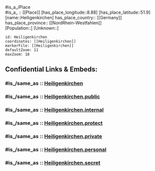 ﻿---
confidential: public
isDeleted: false
location:
- 51.9
- 8.88
mapmarker: city
mapzoom:
- 7
- 12
SpocWebEntityId: 30843
tags:
- geo/City
type: City
---

#is_a_/Place  
#is_a_ :: [[Place]] 
[has_place_longitude::8.88] 
[has_place_latitude::51.9] 
[name::Heiligenkirchen] 
has_place_country:: [[Germany]]  
has_place_province:: [[NordRhein-Westfahlen]]  
[Population::] 
[Unknown::] 


```leaflet
id: Heiligenkirchen
coordinates: [[Heiligenkirchen]] 
markerFile: [[Heiligenkirchen]] 
defaultZoom: 11 
maxZoom: 18
```


## Confidential Links & Embeds: 

### #is_/same_as :: [Heiligenkirchen](/_Standards/Earth/Continent/Europe/Europe~Central/Germany/Germany~West/Nordrhein-Westfalen/counties~NW/Lippe/cities~Lippe/Detmold/Heiligenkirchen.md) 

### #is_/same_as :: [Heiligenkirchen.public](/_public/Earth/Continent/Europe/Europe~Central/Germany/Germany~West/Nordrhein-Westfalen/counties~NW/Lippe/cities~Lippe/Detmold/Heiligenkirchen.public.md) 

### #is_/same_as :: [Heiligenkirchen.internal](/_internal/Earth/Continent/Europe/Europe~Central/Germany/Germany~West/Nordrhein-Westfalen/counties~NW/Lippe/cities~Lippe/Detmold/Heiligenkirchen.internal.md) 

### #is_/same_as :: [Heiligenkirchen.protect](/_protect/Earth/Continent/Europe/Europe~Central/Germany/Germany~West/Nordrhein-Westfalen/counties~NW/Lippe/cities~Lippe/Detmold/Heiligenkirchen.protect.md) 

### #is_/same_as :: [Heiligenkirchen.private](/_private/Earth/Continent/Europe/Europe~Central/Germany/Germany~West/Nordrhein-Westfalen/counties~NW/Lippe/cities~Lippe/Detmold/Heiligenkirchen.private.md) 

### #is_/same_as :: [Heiligenkirchen.personal](/_personal/Earth/Continent/Europe/Europe~Central/Germany/Germany~West/Nordrhein-Westfalen/counties~NW/Lippe/cities~Lippe/Detmold/Heiligenkirchen.personal.md) 

### #is_/same_as :: [Heiligenkirchen.secret](/_secret/Earth/Continent/Europe/Europe~Central/Germany/Germany~West/Nordrhein-Westfalen/counties~NW/Lippe/cities~Lippe/Detmold/Heiligenkirchen.secret.md)

